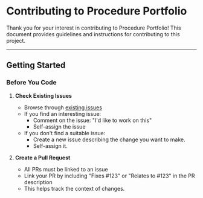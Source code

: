 # Contributing to Procedure Portfolio

Thank you for your interest in contributing to Procedure Portfolio! This document provides guidelines and instructions for contributing to this project.

---

## Getting Started

### Before You Code

1. **Check Existing Issues**

   - Browse through [existing issues](https://github.com/proceduretech/proceduretech.github.io/issues)
   - If you find an interesting issue:
     - Comment on the issue: "I'd like to work on this"
     - Self-assign the issue
   - If you don't find a suitable issue:
     - Create a new issue describing the change you want to make.
     - Self-assign it.

2. **Create a Pull Request**
   - All PRs must be linked to an issue
   - Link your PR by including "Fixes #123" or "Relates to #123" in the PR description
   - This helps track the context of changes.
